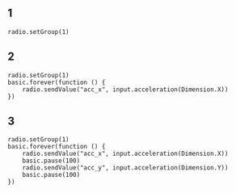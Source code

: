 ## 1
```blocks
radio.setGroup(1)
```

## 2
```blocks
radio.setGroup(1)
basic.forever(function () {
    radio.sendValue("acc_x", input.acceleration(Dimension.X))
})

```

## 3
```blocks
radio.setGroup(1)
basic.forever(function () {
    radio.sendValue("acc_x", input.acceleration(Dimension.X))
    basic.pause(100)
    radio.sendValue("acc_y", input.acceleration(Dimension.Y))
    basic.pause(100)
})

```


<script src="https://makecode.com/gh-pages-embed.js"></script><script>makeCodeRender("{{ site.makecode.home_url }}", "{{ site.github.owner_name }}/{{ site.github.repository_name }}");</script>

